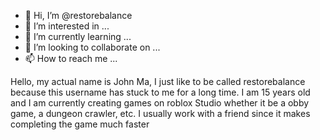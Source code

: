 - 👋 Hi, I’m @restorebalance
- 👀 I’m interested in ...
- 🌱 I’m currently learning ...
- 💞️ I’m looking to collaborate on ...
- 📫 How to reach me ...

<!---
restorebalance/restorebalance is a ✨ special ✨ repository because its `README.md` (this file) appears on your GitHub profile.
You can click the Preview link to take a look at your changes.
--->
Hello, my actual name is John Ma, I just like to be called restorebalance because this username has stuck to me for a long time. I am 15 years old and I am currently creating games on roblox Studio whether it be a obby game, a dungeon crawler, etc. I usually work with a friend since it makes completing the game much faster
